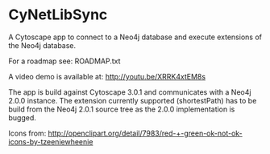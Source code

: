 CyNetLibSync
============

A Cytoscape app to connect to a Neo4j database and execute extensions of the Neo4j database.

For a roadmap see: ROADMAP.txt

A video demo is available at: http://youtu.be/XRRK4xtEM8s

The app is build against Cytoscape 3.0.1 and communicates with a Neo4j 2.0.0 instance.
The extension currently supported (shortestPath) has to be build from the Neo4j 2.0.1
source tree as the 2.0.0 implementation is bugged.


Icons from:
http://openclipart.org/detail/7983/red-+-green-ok-not-ok-icons-by-tzeeniewheenie